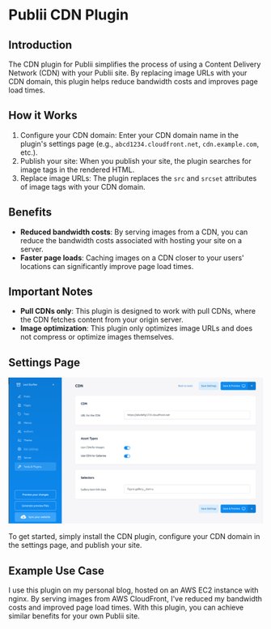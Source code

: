 # Publii CDN Plugin

## Introduction

The CDN plugin for Publii simplifies the process of using a Content Delivery Network (CDN) with your Publii site. By replacing image URLs with your CDN domain, this plugin helps reduce bandwidth costs and improves page load times.

## How it Works

1. Configure your CDN domain: Enter your CDN domain name in the plugin's settings page (e.g., `abcd1234.cloudfront.net`, `cdn.example.com`, etc.).
2. Publish your site: When you publish your site, the plugin searches for image tags in the rendered HTML.
3. Replace image URLs: The plugin replaces the `src` and `srcset` attributes of image tags with your CDN domain.

## Benefits

- **Reduced bandwidth costs**: By serving images from a CDN, you can reduce the bandwidth costs associated with hosting your site on a server.
- **Faster page loads**: Caching images on a CDN closer to your users' locations can significantly improve page load times.

## Important Notes

- **Pull CDNs only**: This plugin is designed to work with pull CDNs, where the CDN fetches content from your origin server.
- **Image optimization**: This plugin only optimizes image URLs and does not compress or optimize images themselves.

## Settings Page

![CDN Settings Page](assets/publii-cdn.png)

To get started, simply install the CDN plugin, configure your CDN domain in the settings page, and publish your site.

## Example Use Case

I use this plugin on my personal blog, hosted on an AWS EC2 instance with nginx. By serving images from AWS CloudFront, I've reduced my bandwidth costs and improved page load times. With this plugin, you can achieve similar benefits for your own Publii site.
